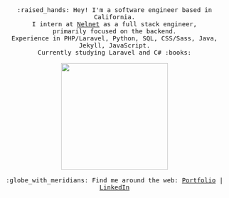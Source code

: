 <p align="center">
  <samp>
    :raised_hands: Hey! I'm a software engineer based in California.
    <br>I intern at <a href="https://www.nelnet.com/welcome">Nelnet</a> as a full stack engineer, 
    <br>primarily focused on the backend.
    <br> Experience in PHP/Laravel, Python, SQL, CSS/Sass, Java, Jekyll, JavaScript.
    <br>Currently studying Laravel and C# :books:<br><br>
    <img src="https://media.giphy.com/media/yALcFbrKshfoY/giphy.gif" width="240px" align="center">
    <br><br>:globe_with_meridians: Find me around the web: <a href="https://alyssabenipayo.netlify.app/">Portfolio</a> | <a href="https://www.linkedin.com/in/alyssabenipayo/">LinkedIn</a>
  </samp>
</p>
